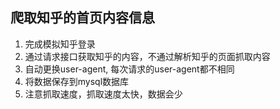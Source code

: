 ## 爬取知乎的首页内容信息

1. 完成模拟知乎登录
2. 通过请求接口获取知乎的内容，不通过解析知乎的页面抓取内容
3. 自动更换user-agent, 每次请求的user-agent都不相同
4. 将数据保存到mysql数据库
5. 注意抓取速度，抓取速度太快，数据会少